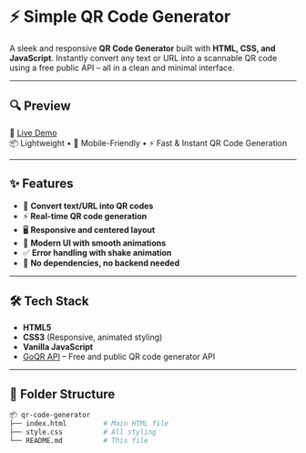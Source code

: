 # ⚡ Simple QR Code Generator

A sleek and responsive **QR Code Generator** built with **HTML, CSS, and JavaScript**. Instantly convert any text or URL into a scannable QR code using a free public API – all in a clean and minimal interface.


---

## 🔍 Preview

🎯 [Live Demo](https://yourusername.github.io/qr-code-generator/)  
📦 Lightweight • 📱 Mobile-Friendly • ⚡ Fast & Instant QR Code Generation

---

## ✨ Features

- 🔗 **Convert text/URL into QR codes**
- ⚡ **Real-time QR code generation**
- 🖥️ **Responsive and centered layout**
- 🎨 **Modern UI with smooth animations**
- ✅ **Error handling with shake animation**
- 🧩 **No dependencies, no backend needed**

---

## 🛠️ Tech Stack

- **HTML5**
- **CSS3** (Responsive, animated styling)
- **Vanilla JavaScript**
- [GoQR API](https://goqr.me/api/) – Free and public QR code generator API

---

## 📁 Folder Structure

```bash
📦 qr-code-generator
├── index.html         # Main HTML file
├── style.css          # All styling
└── README.md          # This file
